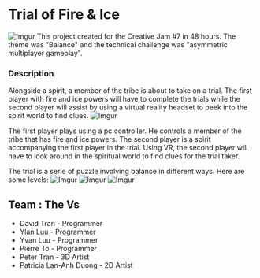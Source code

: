 # Trial of Fire & Ice
![Imgur](http://i.imgur.com/XOHCOD8.jpg)
This project created for the Creative Jam #7 in 48 hours. The theme was "Balance" and the technical challenge was "asymmetric multiplayer gameplay".
### Description
 Alongside a spirit, a member of the tribe is about to take on a trial. The first player with fire and ice powers will have to complete the trials while the second player will assist by using a virtual reality headset to peek into the spirit world to find clues.
![Imgur](http://i.imgur.com/Md4cjS2.png)

The first player plays using a pc controller. He controls a member of the tribe that has fire and ice powers. The second player is a spirit accompanying the first player in the trial. Using VR, the second player will have to look around in the spiritual world to find clues for the trial taker.

The trial is a serie of puzzle involving balance in different ways.
Here are some levels: 
![Imgur](http://i.imgur.com/k55b7fM.png)
![Imgur](http://i.imgur.com/bcNSOWV.png)
![Imgur](http://i.imgur.com/sHHiovo.png)

## Team : The Vs
- David Tran - Programmer
- Ylan Luu - Programmer
- Yvan Luu - Programmer
- Pierre To	- Programmer
- Peter Tran - 3D Artist
- Patricia Lan-Anh Duong - 2D Artist



